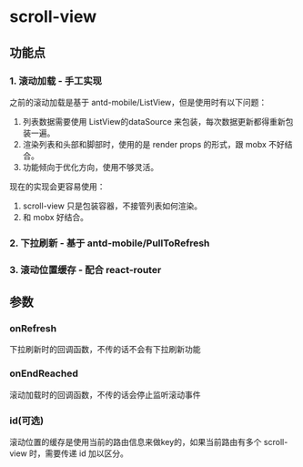 # scroll-view
## 功能点
### 1. 滚动加载 - 手工实现
之前的滚动加载是基于 antd-mobile/ListView，但是使用时有以下问题：
1. 列表数据需要使用 ListView的dataSource 来包装，每次数据更新都得重新包装一遍。
2. 渲染列表和头部和脚部时，使用的是 render props 的形式，跟 mobx 不好结合。
3. 功能倾向于优化方向，使用不够灵活。

现在的实现会更容易使用：
1. scroll-view 只是包装容器，不接管列表如何渲染。
2. 和 mobx 好结合。

### 2. 下拉刷新 - 基于 antd-mobile/PullToRefresh

### 3. 滚动位置缓存 - 配合 react-router 

## 参数
### onRefresh
下拉刷新时的回调函数，不传的话不会有下拉刷新功能

### onEndReached
滚动加载时的回调函数，不传的话会停止监听滚动事件

### id(可选)
滚动位置的缓存是使用当前的路由信息来做key的，如果当前路由有多个 scroll-view 时，需要传递 id 加以区分。 
